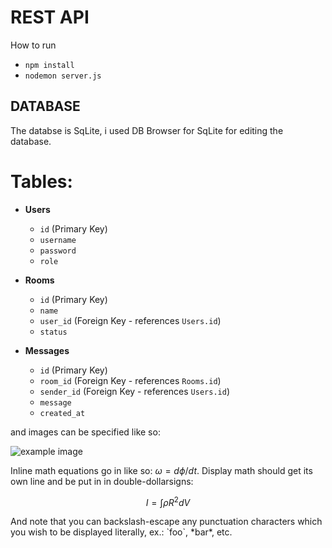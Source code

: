 # REST API

How to run

- `npm install`
- `nodemon server.js`

## DATABASE

The databse is SqLite, i used DB Browser for SqLite for editing the database.

# Tables:

- **Users**
  - `id` (Primary Key)
  - `username`
  - `password`
  - `role`

- **Rooms**
  - `id` (Primary Key)
  - `name`
  - `user_id` (Foreign Key - references `Users.id`)
  - `status`

- **Messages**
  - `id` (Primary Key)
  - `room_id` (Foreign Key - references `Rooms.id`)
  - `sender_id` (Foreign Key - references `Users.id`)
  - `message`
  - `created_at`


and images can be specified like so:

![example image](example-image.jpg "An exemplary image")

Inline math equations go in like so: $\omega = d\phi / dt$. Display
math should get its own line and be put in in double-dollarsigns:

$$I = \int \rho R^{2} dV$$

And note that you can backslash-escape any punctuation characters
which you wish to be displayed literally, ex.: \`foo\`, \*bar\*, etc.
